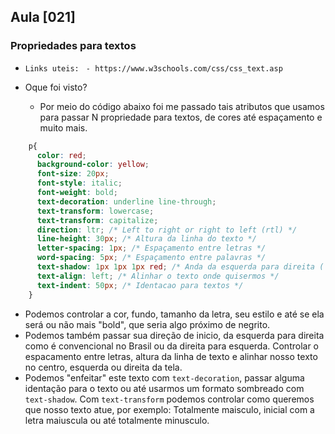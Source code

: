 ## Aula [021]

### Propriedades para textos

- `Links uteis: `
  `- https://www.w3schools.com/css/css_text.asp`

- Oque foi visto?
  - Por meio do código abaixo foi me passado tais atributos que usamos para passar N propriedade para textos, de cores até espaçamento e muito mais.

```css
    p{
      color: red; 
      background-color: yellow;  
      font-size: 20px; 
      font-style: italic; 
      font-weight: bold; 
      text-decoration: underline line-through; 
      text-transform: lowercase;
      text-transform: capitalize; 
      direction: ltr; /* Left to right or right to left (rtl) */
      line-height: 30px; /* Altura da linha do texto */
      letter-spacing: 1px; /* Espaçamento entre letras */
      word-spacing: 5px; /* Espaçamento entre palavras */
      text-shadow: 1px 1px 1px red; /* Anda da esquerda para direita ( podemos usar - para o inverso) || Anda para baixo || Anda para cima */
      text-align: left; /* Alinhar o texto onde quisermos */
      text-indent: 50px; /* Identacao para textos */
    }
```

- Podemos controlar a cor, fundo, tamanho da letra, seu estilo e até se ela será ou não mais "bold", que seria algo próximo de negrito.
- Podemos também passar sua direção de inicio, da esquerda para direita como é convencional no Brasil ou da direita para esquerda. Controlar o espacamento entre letras, altura da linha de texto e alinhar nosso texto no centro, esquerda ou direita da tela.
- Podemos "enfeitar" este texto com `text-decoration`, passar alguma identação para o texto ou até usarmos um formato sombreado com `text-shadow`. Com `text-transform` podemos controlar como queremos que nosso texto atue, por exemplo: Totalmente maisculo, inicial com a letra maiuscula ou até totalmente minusculo.


